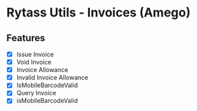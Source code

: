 # Rytass Utils - Invoices (Amego)

## Features

- [x] Issue Invoice
- [x] Void Invoice
- [x] Invoice Allowance
- [x] Invalid Invoice Allowance
- [x] IsMobileBarcodeValid
- [x] Query Invoice
- [x] isMobileBarcodeValid
